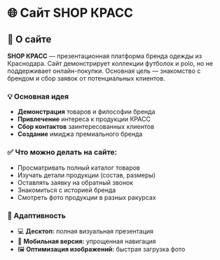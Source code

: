 # 🌐 Сайт SHOP КРАСС

## 🎯 О сайте

**SHOP КРАСС** — презентационная платформа бренда одежды из Краснодара. Сайт демонстрирует коллекции футболок и polo, но не поддерживает онлайн-покупки. Основная цель — знакомство с брендом и сбор заявок от потенциальных клиентов.

### 💡 Основная идея
- **Демонстрация** товаров и философии бренда
- **Привлечение** интереса к продукции КРАСС
- **Сбор контактов** заинтересованных клиентов
- **Создание** имиджа премиального бренда

### ✅ Что можно делать на сайте:
- Просматривать полный каталог товаров
- Изучать детали продукции (состав, размеры)
- Оставлять заявку на обратный звонок
- Знакомиться с историей бренда
- Смотреть фото продукции в разных ракурсах

### 📱 Адаптивность
- 💻 **Десктоп:** полная визуальная презентация
- 📱 **Мобильная версия:** упрощенная навигация
- 🖼️ **Оптимизация изображений:** быстрая загрузка фото
